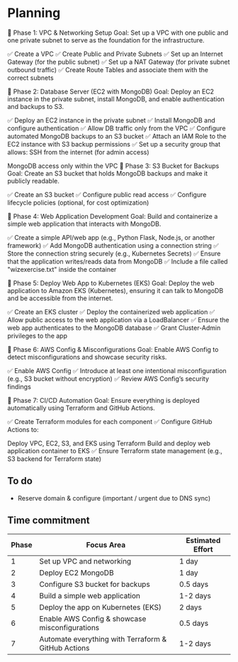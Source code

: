 # Planning

🔹 Phase 1: VPC & Networking Setup
Goal: Set up a VPC with one public and one private subnet to serve as the foundation for the infrastructure.

✅ Create a VPC
✅ Create Public and Private Subnets
✅ Set up an Internet Gateway (for the public subnet)
✅ Set up a NAT Gateway (for private subnet outbound traffic)
✅ Create Route Tables and associate them with the correct subnets

🔹 Phase 2: Database Server (EC2 with MongoDB)
Goal: Deploy an EC2 instance in the private subnet, install MongoDB, and enable authentication and backups to S3.

✅ Deploy an EC2 instance in the private subnet
✅ Install MongoDB and configure authentication
✅ Allow DB traffic only from the VPC
✅ Configure automated MongoDB backups to an S3 bucket
✅ Attach an IAM Role to the EC2 instance with S3 backup permissions
✅ Set up a security group that allows:
SSH from the internet (for admin access)

MongoDB access only within the VPC
🔹 Phase 3: S3 Bucket for Backups
Goal: Create an S3 bucket that holds MongoDB backups and make it publicly readable.

✅ Create an S3 bucket
✅ Configure public read access
✅ Configure lifecycle policies (optional, for cost optimization)

🔹 Phase 4: Web Application Development
Goal: Build and containerize a simple web application that interacts with MongoDB.

✅ Create a simple API/web app (e.g., Python Flask, Node.js, or another framework)
✅ Add MongoDB authentication using a connection string
✅ Store the connection string securely (e.g., Kubernetes Secrets)
✅ Ensure that the application writes/reads data from MongoDB
✅ Include a file called "wizexercise.txt" inside the container

🔹 Phase 5: Deploy Web App to Kubernetes (EKS)
Goal: Deploy the web application to Amazon EKS (Kubernetes), ensuring it can talk to MongoDB and be accessible from the internet.

✅ Create an EKS cluster
✅ Deploy the containerized web application
✅ Allow public access to the web application via a LoadBalancer
✅ Ensure the web app authenticates to the MongoDB database
✅ Grant Cluster-Admin privileges to the app

🔹 Phase 6: AWS Config & Misconfigurations
Goal: Enable AWS Config to detect misconfigurations and showcase security risks.

✅ Enable AWS Config
✅ Introduce at least one intentional misconfiguration (e.g., S3 bucket without encryption)
✅ Review AWS Config’s security findings

🔹 Phase 7: CI/CD Automation
Goal: Ensure everything is deployed automatically using Terraform and GitHub Actions.

✅ Create Terraform modules for each component
✅ Configure GitHub Actions to:

Deploy VPC, EC2, S3, and EKS using Terraform
Build and deploy web application container to EKS
✅ Ensure Terraform state management (e.g., S3 backend for Terraform state)

## To do
- Reserve domain & configure (important / urgent due to DNS sync)

## Time commitment
| Phase | Focus Area                                      | Estimated Effort |
|-------|-----------------------------------------------|------------------|
| 1     | Set up VPC and networking                     | 1 day            |
| 2     | Deploy EC2 MongoDB                            | 1 day            |
| 3     | Configure S3 bucket for backups               | 0.5 days         |
| 4     | Build a simple web application                | 1-2 days         |
| 5     | Deploy the app on Kubernetes (EKS)           | 2 days           |
| 6     | Enable AWS Config & showcase misconfigurations | 0.5 days         |
| 7     | Automate everything with Terraform & GitHub Actions | 1-2 days  |



